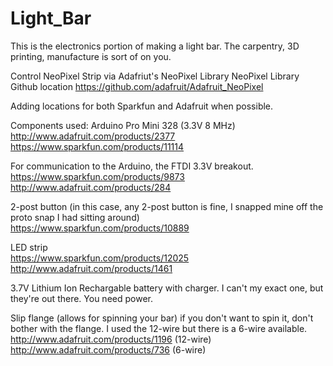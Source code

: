 # Light_Bar
This is the electronics portion of making a light bar. The carpentry, 3D printing, manufacture is sort of on you.

Control NeoPixel Strip via Adafriut's NeoPixel Library
NeoPixel Library Github location https://github.com/adafruit/Adafruit_NeoPixel

Adding locations for both Sparkfun and Adafruit when possible.

Components used:
Arduino Pro Mini 328 (3.3V 8 MHz)<br/>
http://www.adafruit.com/products/2377 <br/>
https://www.sparkfun.com/products/11114

For communication to the Arduino, the FTDI 3.3V breakout.<br/>
https://www.sparkfun.com/products/9873 <br/>
http://www.adafruit.com/products/284

2-post button (in this case, any 2-post button is fine, I snapped mine off the proto snap I had sitting around)<br/>
https://www.sparkfun.com/products/10889

LED strip<br/>
https://www.sparkfun.com/products/12025 <br/>
http://www.adafruit.com/products/1461

3.7V Lithium Ion Rechargable battery with charger. I can't my exact one, but they're out there. You need power.

Slip flange (allows for spinning your bar) if you don't want to spin it, don't bother with the flange.
I used the 12-wire but there is a 6-wire available.<br/>
http://www.adafruit.com/products/1196 (12-wire) <br/>
http://www.adafruit.com/products/736 (6-wire)
